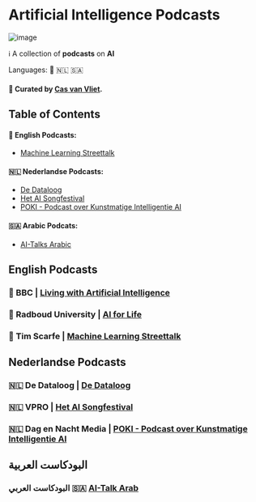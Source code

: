 # Artificial Intelligence Podcasts

![image](https://github.com/cas-van-vliet/cas-van-vliet/assets/146363448/12512d42-e0e2-452a-9d4b-ce683b1cc906)

ℹ️ A collection of **podcasts** on **AI** 

Languages: 🏴󠁧󠁢󠁥󠁮󠁧󠁿 🇳🇱 🇸🇦 

#### 👀 Curated by [**Cas van Vliet**](https://casvanvliet.substack.com).

## Table of Contents

#### 🏴󠁧󠁢󠁥󠁮󠁧󠁿 English Podcasts:
- [Machine Learning Streettalk](#english-podcasts)
#### 🇳🇱 Nederlandse Podcasts:
- [De Dataloog](#nederlandse-podcasts)
- [Het AI Songfestival](#nederlandse-podcasts)
- [POKI - Podcast over Kunstmatige Intelligentie AI](#nederlandse-podcasts)
#### 🇸🇦 Arabic Podcats:
- [AI-Talks Arabic](#arabic-podcasts)

## English Podcasts

### 🏴󠁧󠁢󠁥󠁮󠁧󠁿 BBC | [Living with Artificial Intelligence](https://www.bbc.co.uk/programmes/m001216k)

### 🏴󠁧󠁢󠁥󠁮󠁧󠁿 Radboud University | [AI for Life](https://open.spotify.com/show/2HGbn1N9FS8ekqOuR3QrhH)

### 🏴󠁧󠁢󠁥󠁮󠁧󠁿 Tim Scarfe | [Machine Learning Streettalk](https://open.spotify.com/show/02e6PZeIOdpmBGT9THuzwR)

## Nederlandse Podcasts

### 🇳🇱 De Dataloog | [De Dataloog](https://dedataloog.nl/)

### 🇳🇱 VPRO | [Het AI Songfestival](https://www.vpro.nl/programmas/ai-songfestival.html)

### 🇳🇱 Dag en Nacht Media | [POKI - Podcast over Kunstmatige Intelligentie AI](https://art19.com/shows/poki)


## البودكاست العربية

### البودكاست العربي 🇸🇦 [AI-Talk Arab](https://open.spotify.com/show/5PaoYlo3lYZwvgDlqX6u29)
